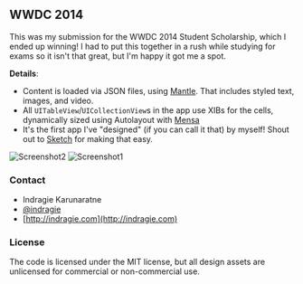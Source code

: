 ## WWDC 2014

This was my submission for the WWDC 2014 Student Scholarship, which I ended up winning! I had to put this together in a rush while studying for exams so it isn't that great, but I'm happy it got me a spot.

**Details**:

* Content is loaded via JSON files, using [Mantle](https://github.com/Mantle/Mantle). That includes styled text, images, and video.
* All `UITableView`/`UICollectionView`s in the app use XIBs for the cells, dynamically sized using Autolayout with [Mensa](https://github.com/jordanekay/Mensa)
* It's the first app I've "designed" (if you can call it that) by myself! Shout out to [Sketch](http://bohemiancoding.com/sketch/) for making that easy.


![Screenshot2](https://raw.githubusercontent.com/indragiek/WWDC-2014/master/screenshot2.png)
![Screenshot1](https://raw.githubusercontent.com/indragiek/WWDC-2014/master/screenshot1.png)


### Contact

* Indragie Karunaratne
* [@indragie](http://twitter.com/indragie)
* [http://indragie.com](http://indragie.com)

### License

The code is licensed under the MIT license, but all design assets are unlicensed for commercial or non-commercial use.
